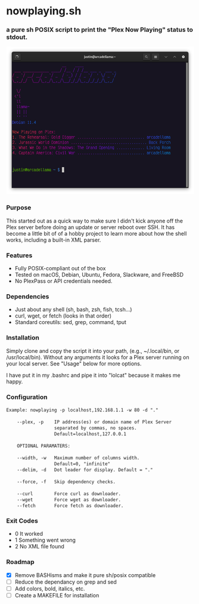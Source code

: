 # nowplaying.sh
### a pure sh POSIX script to print the "Plex Now Playing" status to stdout.

![Image](/images/screenshot.png)

### Purpose
This started out as a quick way to make sure I didn't kick anyone off the Plex server before doing an update or server reboot over SSH. It has become a little bit of of a hobby project to learn more about how the shell works, including a built-in XML parser.

### Features
- Fully POSIX-compliant out of the box
- Tested on macOS, Debian, Ubuntu, Fedora, Slackware, and FreeBSD
- No PlexPass or API credentials needed.

### Dependencies
- Just about any shell (sh, bash, zsh, fish, tcsh...)
- curl, wget, or fetch (looks in that order)
- Standard coreutils: sed, grep, command, tput

### Installation
Simply clone and copy the script it into your path, (e.g., ~/.local/bin, or /usr/local/bin). Without any arguments it looks for a Plex server running on your local server.
See "Usage" below for more options.

I have put it in my .bashrc and pipe it into "lolcat" because it makes me happy.

### Configuration

    Example: nowplaying -p localhost,192.168.1.1 -w 80 -d "." 

        --plex, -p    IP address(es) or domain name of Plex Server
                      separated by commas, no spaces.
                      Default=localhost,127.0.0.1

        OPTIONAL PARAMATERS:

        --width, -w   Maximum number of columns width.
                      Default=0, "infinite"
        --delim, -d   Dot leader for display. Default = "."
       
        --force, -f   Skip dependency checks.

        --curl        Force curl as downloader.
        --wget        Force wget as downloader.
        --fetch       Force fetch as downloader.

### Exit Codes
- 0 It worked
- 1 Something went wrong
- 2 No XML file found

### Roadmap
- [x] Remove BASHisms and make it pure sh/posix compatible
- [ ] Reduce the dependancy on grep and sed
- [ ] Add colors, bold, italics, etc.
- [ ] Create a MAKEFILE for installation
